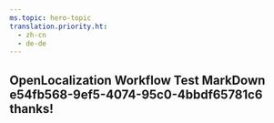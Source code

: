 ```yaml
---
ms.topic: hero-topic
translation.priority.ht: 
  - zh-cn
  - de-de
---
```

## OpenLocalization Workflow Test MarkDown e54fb568-9ef5-4074-95c0-4bbdf65781c6 thanks!
